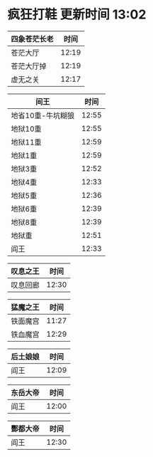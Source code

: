 # 疯狂打鞋 更新时间 13:02

| 四象苍茫长老   | 时间    |
|--------|-------|
| 苍茫大厅 | 12:19 |
| 苍茫大厅掉 | 12:19 |
| 虚无之关 | 12:17 |

| 间王   | 时间    |
|--------|-------|
| 地省10重-牛坑糊狼 | 12:55 |
| 地狱10重 | 12:55 |
| 地狱11重 | 12:59 |
| 地狱1重 | 12:59 |
| 地狱3重 | 12:52 |
| 地狱4重 | 12:33 |
| 地狱5重 | 12:36 |
| 地狱6重 | 12:39 |
| 地狱8重 | 12:39 |
| 地狱重 | 12:51 |
| 阎王 | 12:33 |

| 叹息之王   | 时间    |
|--------|-------|
| 叹息回廊 | 12:30 |

| 猛魔之王   | 时间    |
|--------|-------|
| 铁面魔宫 | 11:27 |
| 铁血魔宫 | 12:29 |

| 后土娘娘   | 时间    |
|--------|-------|
| 阎王 | 12:09 |

| 东岳大帝   | 时间    |
|--------|-------|
| 阎王 | 12:00 |

| 酆都大帝   | 时间    |
|--------|-------|
| 阎王 | 12:30 |